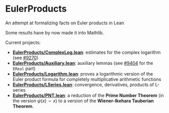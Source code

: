 # EulerProducts

An attempt at formalizing facts on Euler products in Lean

Some results have by now made it into Mathlib.

Current projects:
* [__EulerProducts/ComplexLog.lean__](EulerProducts/ComplexLog.lean): estimates for the complex
  logarithm (see [#9270](https://github.com/leanprover-community/mathlib4/pull/9270))
* [__EulerProducts/Auxiliary.lean__](EulerProducts/Auxiliary.lean): auxiliary lemmas
  (see [#9404](https://github.com/leanprover-community/mathlib4/pull/9404) for the `EReal` part)
* [__EulerProducts/Logarithm.lean__](EulerProducts/Logarithm.lean): proves a logarithmic version
  of the Euler product formula for completely multiplicative arithmetic functions
* [__EulerProducts/LSeries.lean__](EulerProducts/LSeries.lean): convergence, derivatives, products
  of L-series
* [__EulerProducts/PNT.lean__](EulerProducts/PNT.lean): a reduction of the __Prime Number Theorem__
  (in the version $\psi(x) \sim x$) to a version of the __Wiener-Ikehara Tauberian Theorem__.
